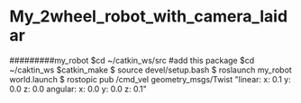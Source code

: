 # My_2wheel_robot_with_camera_laidar
#########my_robot
$cd ~/catkin_ws/src
#add this package
$cd ~/caktin_ws
$catkin_make
$ source devel/setup.bash
$ roslaunch my_robot world.launch
$ rostopic pub /cmd_vel geometry_msgs/Twist  "linear:
  x: 0.1
  y: 0.0
  z: 0.0
angular:
  x: 0.0
  y: 0.0
  z: 0.1" 
